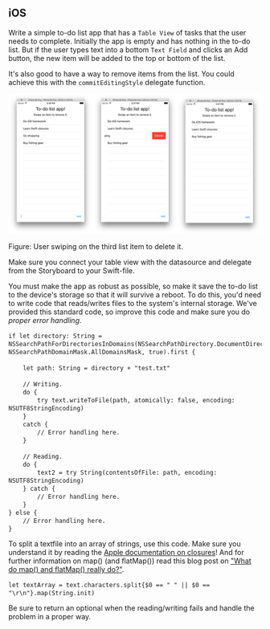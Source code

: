 ## iOS

Write a simple to-do list app that has a `Table View` of tasks that the user needs to complete. Initially the app is empty and has nothing in the to-do list. But if the user types text into a bottom `Text Field` and clicks an Add button, the new item will be added to the top or bottom of the list.

It's also good to have a way to remove items from the list. You could achieve this with the `commitEditingStyle` delegate function. 

![](todo_ios.png)

Figure: User swiping on the third list item to delete it.

Make sure you connect your table view with the datasource and delegate from the Storyboard to your Swift-file. 

You must make the app as robust as possible, so make it save the to-do list to the device's storage so that it will survive a reboot. To do this, you'd need to write code that reads/writes files to the system's internal storage. We've provided this standard code, so improve this code and make sure you do *proper error handling*.

    if let directory: String = NSSearchPathForDirectoriesInDomains(NSSearchPathDirectory.DocumentDirectory, NSSearchPathDomainMask.AllDomainsMask, true).first {
        
        let path: String = directory + "test.txt"
        
        // Writing.
        do {
            try text.writeToFile(path, atomically: false, encoding: NSUTF8StringEncoding)
        }
        catch {
            // Error handling here.
        }
        
        // Reading.
        do {
            text2 = try String(contentsOfFile: path, encoding: NSUTF8StringEncoding)
        } catch {
            // Error handling here.
        }
    } else {
        // Error handling here.
    }

To split a textfile into an array of strings, use this code. Make sure you understand it by reading the [Apple documentation on closures](https://developer.apple.com/library/prerelease/ios/documentation/Swift/Conceptual/Swift_Programming_Language/Closures.html "Closures")! And for further information on map() (and flatMap()) read this blog post on ["What do map() and flatMap() really do?"](http://sketchytech.blogspot.nl/2015/06/swift-what-do-map-and-flatmap-really-do.html "map()"). 

	let textArray = text.characters.split{$0 == " " || $0 == "\r\n"}.map(String.init)

Be sure to return an optional when the reading/writing fails and handle the problem in a proper way. 
